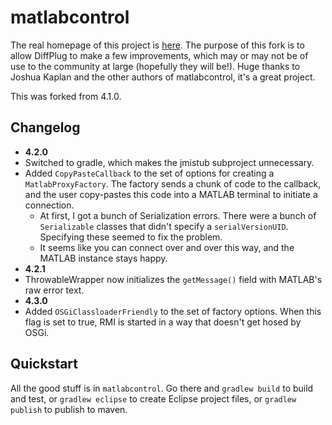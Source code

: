 # matlabcontrol

The real homepage of this project is [here](https://code.google.com/p/matlabcontrol/).  The purpose of this fork is to allow DiffPlug to make a few improvements, which may or may not be of use to the community at large (hopefully they will be!).  Huge thanks to Joshua Kaplan and the other authors of matlabcontrol, it's a great project.

This was forked from 4.1.0.

## Changelog

- **4.2.0**
- Switched to gradle, which makes the jmistub subproject unnecessary.
- Added `CopyPasteCallback` to the set of options for creating a `MatlabProxyFactory`.  The factory sends a chunk of code to the callback, and the user copy-pastes this code into a MATLAB terminal to initiate a connection.
	+ At first, I got a bunch of Serialization errors.  There were a bunch of `Serializable` classes that didn't specify a `serialVersionUID`.  Specifying these seemed to fix the problem.
	+ It seems like you can connect over and over this way, and the MATLAB instance stays happy.
- **4.2.1**
- ThrowableWrapper now initializes the `getMessage()` field with MATLAB's raw error text.
- **4.3.0**
- Added `OSGiClassloaderFriendly` to the set of factory options.  When this flag is set to true, RMI is started in a way that doesn't get hosed by OSGi.

## Quickstart

All the good stuff is in `matlabcontrol`.  Go there and `gradlew build` to build and test, or `gradlew eclipse` to create Eclipse project files, or `gradlew publish` to publish to maven.
